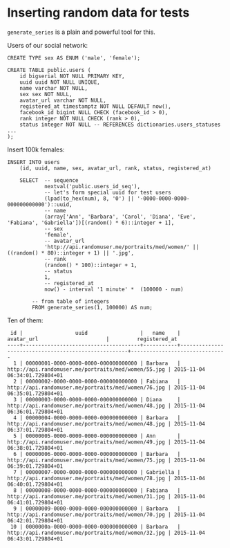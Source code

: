 Inserting random data for tests
===============================

`generate_series` is a plain and powerful tool for this.

Users of our social network:

    CREATE TYPE sex AS ENUM ('male', 'female');

    CREATE TABLE public.users (
        id bigserial NOT NULL PRIMARY KEY,
        uuid uuid NOT NULL UNIQUE,
        name varchar NOT NULL,
        sex sex NOT NULL,
        avatar_url varchar NOT NULL,
        registered_at timestamptz NOT NULL DEFAULT now(),
        facebook_id bigint NULL CHECK (facebook_id > 0),
        rank integer NOT NULL CHECK (rank > 0),
        status integer NOT NULL -- REFERENCES dictionaries.users_statuses ...
    );

Insert 100k females:

    INSERT INTO users
        (id, uuid, name, sex, avatar_url, rank, status, registered_at)

        SELECT  -- sequence
                nextval('public.users_id_seq'),
                -- let's form special uuid for test users
                (lpad(to_hex(num), 8, '0') || '-0000-0000-0000-000000000000')::uuid,
                -- name
                (array['Ann', 'Barbara', 'Carol', 'Diana', 'Eve', 'Fabiana', 'Gabriella'])[(random() * 6)::integer + 1],
                -- sex
                'female',
                -- avatar_url
                'http://api.randomuser.me/portraits/med/women/' || ((random() * 80)::integer + 1) || '.jpg',
                -- rank
                (random() * 100)::integer + 1,
                -- status
                1,
                -- registered_at
                now() - interval '1 minute' *  (100000 - num)

            -- from table of integers
            FROM generate_series(1, 100000) AS num;

Ten of them:

     id |                 uuid                 |   name    |                     avatar_url                      |         registered_at
    ----+--------------------------------------+-----------+-----------------------------------------------------+-------------------------------
      1 | 00000001-0000-0000-0000-000000000000 | Barbara   | http://api.randomuser.me/portraits/med/women/55.jpg | 2015-11-04 06:34:01.729804+01
      2 | 00000002-0000-0000-0000-000000000000 | Fabiana   | http://api.randomuser.me/portraits/med/women/76.jpg | 2015-11-04 06:35:01.729804+01
      3 | 00000003-0000-0000-0000-000000000000 | Diana     | http://api.randomuser.me/portraits/med/women/48.jpg | 2015-11-04 06:36:01.729804+01
      4 | 00000004-0000-0000-0000-000000000000 | Barbara   | http://api.randomuser.me/portraits/med/women/48.jpg | 2015-11-04 06:37:01.729804+01
      5 | 00000005-0000-0000-0000-000000000000 | Ann       | http://api.randomuser.me/portraits/med/women/49.jpg | 2015-11-04 06:38:01.729804+01
      6 | 00000006-0000-0000-0000-000000000000 | Barbara   | http://api.randomuser.me/portraits/med/women/75.jpg | 2015-11-04 06:39:01.729804+01
      7 | 00000007-0000-0000-0000-000000000000 | Gabriella | http://api.randomuser.me/portraits/med/women/78.jpg | 2015-11-04 06:40:01.729804+01
      8 | 00000008-0000-0000-0000-000000000000 | Fabiana   | http://api.randomuser.me/portraits/med/women/31.jpg | 2015-11-04 06:41:01.729804+01
      9 | 00000009-0000-0000-0000-000000000000 | Barbara   | http://api.randomuser.me/portraits/med/women/70.jpg | 2015-11-04 06:42:01.729804+01
     10 | 0000000a-0000-0000-0000-000000000000 | Barbara   | http://api.randomuser.me/portraits/med/women/32.jpg | 2015-11-04 06:43:01.729804+01
